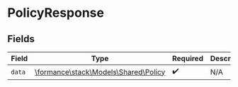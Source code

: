 # PolicyResponse


## Fields

| Field                                                                 | Type                                                                  | Required                                                              | Description                                                           |
| --------------------------------------------------------------------- | --------------------------------------------------------------------- | --------------------------------------------------------------------- | --------------------------------------------------------------------- |
| `data`                                                                | [\formance\stack\Models\Shared\Policy](../../Models/Shared/Policy.md) | :heavy_check_mark:                                                    | N/A                                                                   |